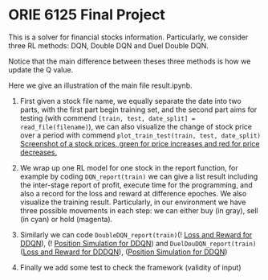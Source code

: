 # ORIE 6125 Final Project

This is a solver for financial stocks information. Particularly, we consider three RL methods: DQN, Double DQN and Duel Double DQN.

Notice that the main difference between theses three methods is how we update the Q value. 

Here we give an illustration of the main file result.ipynb.

1. First given a stock file name, we equally separate the date into two parts, with the first part begin training set, and the second part aims for testing (with commend  `[train, test, date_split] = read_file(filename)`), we can also visualize the change of stock price over a period with commend `plot_train_test(train, test, date_split)`
 [Screenshot of a stock prices, green for price increases and red for price decreases.](https://github.com/ksyautumn/Project/blob/main/visulization/data_visual1.jpg)

2. We wrap up one RL model for one stock in the report function, for example by coding `DQN_report(train)` we can give a list result including the inter-stage report of profit, execute time for the programming, and also a record for the loss and reward at difference epoches. We also visualize the training result. Particularly, in our environment we have three possible movements in each step: we can either buy (in gray), sell (in cyan) or hold (magenta).

3. Similarly we can code `DoubleDQN_report(train)`(! [Loss and Reward for DDQN](https://github.com/ksyautumn/Project/blob/main/visualization/loss_DDQN.jpg)), (! [Position Simulation for DDQN](https://github.com/ksyautumn/Project/blob/main/visualization/DoubleDQN.jpg)) and `DuelDouDQN_report(train)` ([Loss and Reward for DDDQN](https://github.com/ksyautumn/Project/blob/main/visualization/loss_DDDQN.jpg)), ([Position Simulation for DDQN](https://github.com/ksyautumn/Project/blob/main/visualization/DuelDou.jpg))

4. Finally we add some test to check the framework (validity of input)


